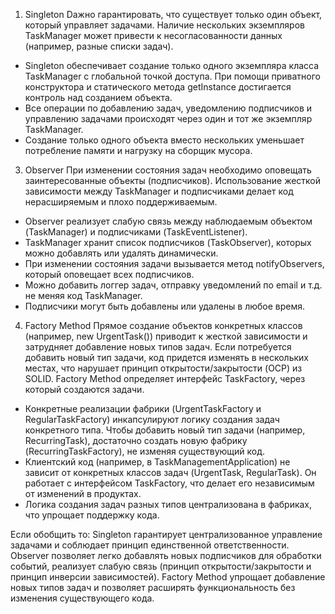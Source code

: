 1. Singleton
Dажно гарантировать, что существует только один объект, который управляет задачами.
Наличие нескольких экземпляров TaskManager может привести к несогласованности данных (например, разные списки задач).
- Singleton обеспечивает создание только одного экземпляра класса TaskManager с глобальной точкой доступа. При помощи приватного конструктора и статического метода getInstance достигается контроль над созданием объекта.
- Все операции по добавлению задач, уведомлению подписчиков и управлению задачами происходят через один и тот же экземпляр TaskManager.
- Создание только одного объекта вместо нескольких уменьшает потребление памяти и нагрузку на сборщик мусора.

3. Observer
При изменении состояния задач необходимо оповещать заинтересованные объекты (подписчиков).
Использование жесткой зависимости между TaskManager и подписчиками делает код нерасширяемым и плохо поддерживаемым.
- Observer реализует слабую связь между наблюдаемым объектом (TaskManager) и подписчиками (TaskEventListener).
- TaskManager хранит список подписчиков (TaskObserver), которых можно добавлять или удалять динамически.
- При изменении состояния задачи вызывается метод notifyObservers, который оповещает всех подписчиков.
- Можно добавить логгер задач, отправку уведомлений по email и т.д. не меняя код TaskManager.
- Подписчики могут быть добавлены или удалены в любое время.

4. Factory Method
Прямое создание объектов конкретных классов (например, new UrgentTask()) приводит к жесткой зависимости и затрудняет добавление новых типов задач.
Если потребуется добавить новый тип задачи, код придется изменять в нескольких местах, что нарушает принцип открытости/закрытости (OCP) из SOLID.
Factory Method определяет интерфейс TaskFactory, через который создаются задачи.
- Конкретные реализации фабрики (UrgentTaskFactory и RegularTaskFactory) инкапсулируют логику создания задач конкретного типа.
Чтобы добавить новый тип задачи (например, RecurringTask), достаточно создать новую фабрику (RecurringTaskFactory), не изменяя существующий код.
- Клиентский код (например, в TaskManagementApplication) не зависит от конкретных классов задач (UrgentTask, RegularTask).
Он работает с интерфейсом TaskFactory, что делает его независимым от изменений в продуктах.
- Логика создания задач разных типов централизована в фабриках, что упрощает поддержку кода.
  
Если обобщить то:
Singleton гарантирует централизованное управление задачами и соблюдает принцип единственной ответственности.
Observer позволяет легко добавлять новых подписчиков для обработки событий, реализует слабую связь (принцип открытости/закрытости и принцип инверсии зависимостей).
Factory Method упрощает добавление новых типов задач и позволяет расширять функциональность без изменения существующего кода.
